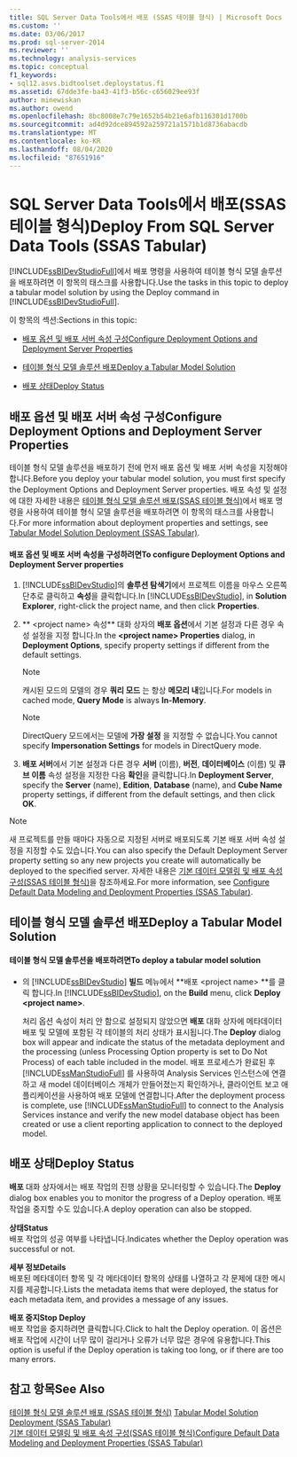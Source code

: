 ```yaml
---
title: SQL Server Data Tools에서 배포 (SSAS 테이블 형식) | Microsoft Docs
ms.custom: ''
ms.date: 03/06/2017
ms.prod: sql-server-2014
ms.reviewer: ''
ms.technology: analysis-services
ms.topic: conceptual
f1_keywords:
- sql12.asvs.bidtoolset.deploystatus.f1
ms.assetid: 67dde3fe-ba43-41f3-b56c-c656029ee93f
author: minewiskan
ms.author: owend
ms.openlocfilehash: 8bc8008e7c79e1652b54b21e6afb116301d1700b
ms.sourcegitcommit: ad4d92dce894592a259721a1571b1d8736abacdb
ms.translationtype: MT
ms.contentlocale: ko-KR
ms.lasthandoff: 08/04/2020
ms.locfileid: "87651916"
---
```

# <a name="deploy-from-sql-server-data-tools-ssas-tabular"></a><span data-ttu-id="db94d-102">SQL Server Data Tools에서 배포(SSAS 테이블 형식)</span><span class="sxs-lookup"><span data-stu-id="db94d-102">Deploy From SQL Server Data Tools (SSAS Tabular)</span></span>
  <span data-ttu-id="db94d-103">[!INCLUDE[ssBIDevStudioFull](../../includes/ssbidevstudiofull-md.md)]에서 배포 명령을 사용하여 테이블 형식 모델 솔루션을 배포하려면 이 항목의 태스크를 사용합니다.</span><span class="sxs-lookup"><span data-stu-id="db94d-103">Use the tasks in this topic to deploy a tabular model solution by using the Deploy command in [!INCLUDE[ssBIDevStudioFull](../../includes/ssbidevstudiofull-md.md)].</span></span>  
  
 <span data-ttu-id="db94d-104">이 항목의 섹션:</span><span class="sxs-lookup"><span data-stu-id="db94d-104">Sections in this topic:</span></span>  
  
-   [<span data-ttu-id="db94d-105">배포 옵션 및 배포 서버 속성 구성</span><span class="sxs-lookup"><span data-stu-id="db94d-105">Configure Deployment Options and Deployment Server Properties</span></span>](#bkmk_deploy)  
  
-   [<span data-ttu-id="db94d-106">테이블 형식 모델 솔루션 배포</span><span class="sxs-lookup"><span data-stu-id="db94d-106">Deploy a Tabular Model Solution</span></span>](#bkmk_deploy_proc)  
  
-   [<span data-ttu-id="db94d-107">배포 상태</span><span class="sxs-lookup"><span data-stu-id="db94d-107">Deploy Status</span></span>](#bkmk_deploy_status)  
  
##  <a name="configure-deployment-options-and-deployment-server-properties"></a><a name="bkmk_deploy"></a> <span data-ttu-id="db94d-108">배포 옵션 및 배포 서버 속성 구성</span><span class="sxs-lookup"><span data-stu-id="db94d-108">Configure Deployment Options and Deployment Server Properties</span></span>  
 <span data-ttu-id="db94d-109">테이블 형식 모델 솔루션을 배포하기 전에 먼저 배포 옵션 및 배포 서버 속성을 지정해야 합니다.</span><span class="sxs-lookup"><span data-stu-id="db94d-109">Before you deploy your tabular model solution, you must first specify the Deployment Options and Deployment Server properties.</span></span> <span data-ttu-id="db94d-110">배포 속성 및 설정에 대한 자세한 내용은 [테이블 형식 모델 솔루션 배포&#40;SSAS 테이블 형식&#41;](tabular-model-solution-deployment-ssas-tabular.md)에서 배포 명령을 사용하여 테이블 형식 모델 솔루션을 배포하려면 이 항목의 태스크를 사용합니다.</span><span class="sxs-lookup"><span data-stu-id="db94d-110">For more information about deployment properties and settings, see [Tabular Model Solution Deployment &#40;SSAS Tabular&#41;](tabular-model-solution-deployment-ssas-tabular.md).</span></span>  
  
#### <a name="to-configure-deployment-options-and-deployment-server-properties"></a><span data-ttu-id="db94d-111">배포 옵션 및 배포 서버 속성을 구성하려면</span><span class="sxs-lookup"><span data-stu-id="db94d-111">To configure Deployment Options and Deployment Server properties</span></span>  
  
1.  <span data-ttu-id="db94d-112">[!INCLUDE[ssBIDevStudio](../../includes/ssbidevstudio-md.md)]의 **솔루션 탐색기**에서 프로젝트 이름을 마우스 오른쪽 단추로 클릭하고 **속성**을 클릭합니다.</span><span class="sxs-lookup"><span data-stu-id="db94d-112">In [!INCLUDE[ssBIDevStudio](../../includes/ssbidevstudio-md.md)], in **Solution Explorer**, right-click the project name, and then click **Properties**.</span></span>  
  
2.  <span data-ttu-id="db94d-113">\*\* \<project name> 속성\*\* 대화 상자의 **배포 옵션**에서 기본 설정과 다른 경우 속성 설정을 지정 합니다.</span><span class="sxs-lookup"><span data-stu-id="db94d-113">In the **\<project name> Properties** dialog, in **Deployment Options**, specify property settings if different from the default settings.</span></span>  
  
    > [!NOTE]  
    >  <span data-ttu-id="db94d-114">캐시된 모드의 모델의 경우 **쿼리 모드** 는 항상 **메모리 내**입니다.</span><span class="sxs-lookup"><span data-stu-id="db94d-114">For models in cached mode, **Query Mode** is always **In-Memory**.</span></span>  
  
    > [!NOTE]  
    >  <span data-ttu-id="db94d-115"> DirectQuery 모드에서는 모델에 **가장 설정** 을 지정할 수 없습니다.</span><span class="sxs-lookup"><span data-stu-id="db94d-115">You cannot specify **Impersonation Settings** for models in DirectQuery mode.</span></span>  
  
3.  <span data-ttu-id="db94d-116">**배포 서버**에서 기본 설정과 다른 경우 **서버** (이름), **버전**, **데이터베이스** (이름) 및 **큐브 이름** 속성 설정을 지정한 다음 **확인**을 클릭합니다.</span><span class="sxs-lookup"><span data-stu-id="db94d-116">In **Deployment Server**, specify the **Server** (name), **Edition**, **Database** (name), and **Cube Name** property settings, if different from the default settings, and then click **OK**.</span></span>  
  
> [!NOTE]  
>  <span data-ttu-id="db94d-117">새 프로젝트를 만들 때마다 자동으로 지정된 서버로 배포되도록 기본 배포 서버 속성 설정을 지정할 수도 있습니다.</span><span class="sxs-lookup"><span data-stu-id="db94d-117">You can also specify the Default Deployment Server property setting so any new projects you create will automatically be deployed to the specified server.</span></span> <span data-ttu-id="db94d-118">자세한 내용은 [기본 데이터 모델링 및 배포 속성 구성&#40;SSAS 테이블 형식&#41;](properties-ssas-tabular.md)을 참조하세요.</span><span class="sxs-lookup"><span data-stu-id="db94d-118">For more information, see [Configure Default Data Modeling and Deployment Properties &#40;SSAS Tabular&#41;](properties-ssas-tabular.md).</span></span>  
  
##  <a name="deploy-a-tabular-model-solution"></a><a name="bkmk_deploy_proc"></a><span data-ttu-id="db94d-119">테이블 형식 모델 솔루션 배포</span><span class="sxs-lookup"><span data-stu-id="db94d-119">Deploy a Tabular Model Solution</span></span>  
  
#### <a name="to-deploy-a-tabular-model-solution"></a><span data-ttu-id="db94d-120">테이블 형식 모델 솔루션을 배포하려면</span><span class="sxs-lookup"><span data-stu-id="db94d-120">To deploy a tabular model solution</span></span>  
  
-   <span data-ttu-id="db94d-121">의 [!INCLUDE[ssBIDevStudio](../../includes/ssbidevstudio-md.md)] **빌드** 메뉴에서 \*\*배포 \<project name> \*\*를 클릭 합니다.</span><span class="sxs-lookup"><span data-stu-id="db94d-121">In [!INCLUDE[ssBIDevStudio](../../includes/ssbidevstudio-md.md)], on the **Build** menu, click **Deploy \<project name>**.</span></span>  
  
     <span data-ttu-id="db94d-122">처리 옵션 속성이 처리 안 함으로 설정되지 않았으면 **배포** 대화 상자에 메타데이터 배포 및 모델에 포함된 각 테이블의 처리 상태가 표시됩니다.</span><span class="sxs-lookup"><span data-stu-id="db94d-122">The **Deploy** dialog box will appear and indicate the status of the metadata deployment and the processing (unless Processing Option property is set to Do Not Process) of each table included in the model.</span></span> <span data-ttu-id="db94d-123">배포 프로세스가 완료된 후 [!INCLUDE[ssManStudioFull](../../includes/ssmanstudiofull-md.md)] 를 사용하여 Analysis Services 인스턴스에 연결하고 새 model 데이터베이스 개체가 만들어졌는지 확인하거나, 클라이언트 보고 애플리케이션을 사용하여 배포 모델에 연결합니다.</span><span class="sxs-lookup"><span data-stu-id="db94d-123">After the deployment process is complete, use [!INCLUDE[ssManStudioFull](../../includes/ssmanstudiofull-md.md)] to connect to the Analysis Services instance and verify the new model database object has been created or use a client reporting application to connect to the deployed model.</span></span>  
  
##  <a name="deploy-status"></a><a name="bkmk_deploy_status"></a> <span data-ttu-id="db94d-124">배포 상태</span><span class="sxs-lookup"><span data-stu-id="db94d-124">Deploy Status</span></span>  
 <span data-ttu-id="db94d-125">**배포** 대화 상자에서는 배포 작업의 진행 상황을 모니터링할 수 있습니다.</span><span class="sxs-lookup"><span data-stu-id="db94d-125">The **Deploy** dialog box enables you to monitor the progress of a Deploy operation.</span></span> <span data-ttu-id="db94d-126">배포 작업을 중지할 수도 있습니다.</span><span class="sxs-lookup"><span data-stu-id="db94d-126">A deploy operation can also be stopped.</span></span>  
  
 <span data-ttu-id="db94d-127">**상태**</span><span class="sxs-lookup"><span data-stu-id="db94d-127">**Status**</span></span>  
 <span data-ttu-id="db94d-128">배포 작업의 성공 여부를 나타냅니다.</span><span class="sxs-lookup"><span data-stu-id="db94d-128">Indicates whether the Deploy operation was successful or not.</span></span>  
  
 <span data-ttu-id="db94d-129">**세부 정보**</span><span class="sxs-lookup"><span data-stu-id="db94d-129">**Details**</span></span>  
 <span data-ttu-id="db94d-130">배포된 메타데이터 항목 및 각 메타데이터 항목의 상태를 나열하고 각 문제에 대한 메시지를 제공합니다.</span><span class="sxs-lookup"><span data-stu-id="db94d-130">Lists the metadata items that were deployed, the status for each metadata item, and provides a message of any issues.</span></span>  
  
 <span data-ttu-id="db94d-131">**배포 중지**</span><span class="sxs-lookup"><span data-stu-id="db94d-131">**Stop Deploy**</span></span>  
 <span data-ttu-id="db94d-132">배포 작업을 중지하려면 클릭합니다.</span><span class="sxs-lookup"><span data-stu-id="db94d-132">Click to halt the Deploy operation.</span></span> <span data-ttu-id="db94d-133">이 옵션은 배포 작업에 시간이 너무 많이 걸리거나 오류가 너무 많은 경우에 유용합니다.</span><span class="sxs-lookup"><span data-stu-id="db94d-133">This option is useful if the Deploy operation is taking too long, or if there are too many errors.</span></span>  
  
## <a name="see-also"></a><span data-ttu-id="db94d-134">참고 항목</span><span class="sxs-lookup"><span data-stu-id="db94d-134">See Also</span></span>  
 <span data-ttu-id="db94d-135">[테이블 형식 모델 솔루션 배포 &#40;SSAS 테이블 형식&#41;](tabular-model-solution-deployment-ssas-tabular.md) </span><span class="sxs-lookup"><span data-stu-id="db94d-135">[Tabular Model Solution Deployment &#40;SSAS Tabular&#41;](tabular-model-solution-deployment-ssas-tabular.md) </span></span>  
 [<span data-ttu-id="db94d-136">기본 데이터 모델링 및 배포 속성 구성&#40;SSAS 테이블 형식&#41;</span><span class="sxs-lookup"><span data-stu-id="db94d-136">Configure Default Data Modeling and Deployment Properties &#40;SSAS Tabular&#41;</span></span>](properties-ssas-tabular.md)  
  
  
